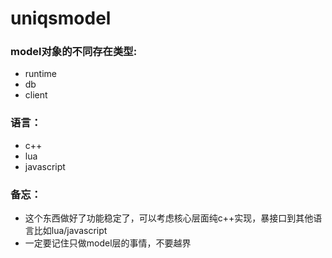 # uniqsmodel

### model对象的不同存在类型:
* runtime
* db
* client

### 语言：
* c++
* lua
* javascript

### 备忘：
* 这个东西做好了功能稳定了，可以考虑核心层面纯c++实现，暴接口到其他语言比如lua/javascript
* 一定要记住只做model层的事情，不要越界

